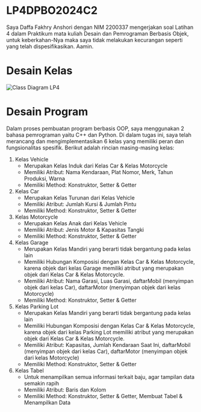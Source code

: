 # LP4DPBO2024C2

Saya Daffa Fakhry Anshori dengan NIM 2200337 mengerjakan soal Latihan 4 dalam Praktikum mata kuliah Desain dan Pemrograman Berbasis Objek, 
untuk keberkahan-Nya maka saya tidak melakukan kecurangan seperti yang telah dispesifikasikan. Aamin.

# Desain Kelas
![Class Diagram LP4](https://github.com/daffahag123/LP4DPBO2024C2/assets/135239333/a722674b-a23b-41d8-8931-edf991ff35ec)

# Desain Program
Dalam proses pembuatan program berbasis OOP, saya menggunakan 2 bahasa pemrograman yaitu C++ dan Python. Di dalam tugas ini, saya telah merancang dan mengimplementasikan 6 kelas yang memiliki peran dan fungsionalitas spesifik. Berikut adalah rincian masing-masing kelas:
1. Kelas Vehicle
   - Merupakan Kelas Induk dari Kelas Car & Kelas Motorcycle
   - Memiliki Atribut: Nama Kendaraan, Plat Nomor, Merk, Tahun Produksi, Warna
   - Memiliki Method: Konstruktor, Setter & Getter
3. Kelas Car
   - Merupakan Kelas Turunan dari Kelas Vehicle
   - Memiliki Atribut: Jumlah Kursi & Jumlah Pintu
   - Memiliki Method: Konstruktor, Setter & Getter
4. Kelas Motorcycle
   - Merupakan Kelas Anak dari Kelas Vehicle
   - Memiliki Atribut: Jenis Motor & Kapasitas Tangki
   - Memiliki Method: Konstruktor, Setter & Getter
5. Kelas Garage
   - Merupakan Kelas Mandiri yang berarti tidak bergantung pada kelas lain
   - Memiliki Hubungan Komposisi dengan Kelas Car & Kelas Motorcycle, karena objek dari kelas Garage memiliki atribut yang merupakan objek dari Kelas Car & Kelas Motorcycle.
   - Memiliki Atribut: Nama Garasi, Luas Garasi, daftarMobil (menyimpan objek dari kelas Car), daftarMotor (menyimpan objek dari kelas Motorcycle)
   - Memiliki Method: Konstruktor, Setter & Getter
6. Kelas Parking Lot
   - Merupakan Kelas Mandiri yang berarti tidak bergantung pada kelas lain
   - Memiliki Hubungan Komposisi dengan Kelas Car & Kelas Motorcycle, karena objek dari kelas Parking Lot memiliki atribut yang merupakan objek dari Kelas Car & Kelas Motorcycle.
   - Memiliki Atribut: Kapasitas, Jumlah Kendaraan Saat Ini, daftarMobil (menyimpan objek dari kelas Car), daftarMotor (menyimpan objek dari kelas Motorcycle)
   - Memiliki Method: Konstruktor, Setter & Getter
7. Kelas Tabel
   - Untuk menampilkan semua informasi terkait baju, agar tampilan data semakin rapih
   - Memiliki Atribut: Baris dan Kolom
   - Memiliki Method: Konstruktor, Setter & Getter, Membuat Tabel & Menampilkan Data
    
